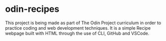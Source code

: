 # odin-recipes
This project is being made as part of The Odin Project curriculum in order to practice coding and web development techniques. It is a simple Recipe webpage built with HTML through the use of CLI, GitHub and VSCode.